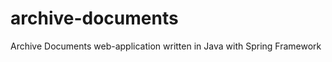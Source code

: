 archive-documents
=================

Archive Documents web-application written in Java with Spring Framework

